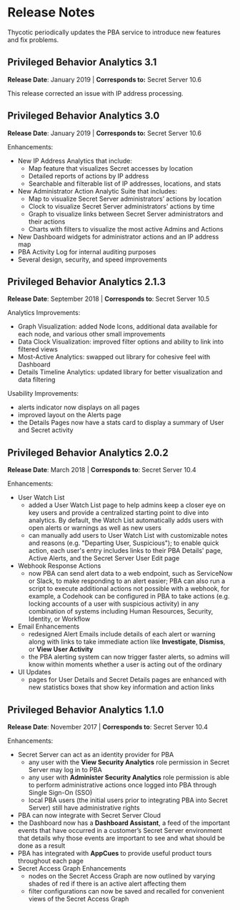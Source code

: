 [title]: # (Release Notes)
[tags]: # (Privileged Behavior Analytics,PBA,Release Notes,)
[priority]: # (7010)

# Release Notes

Thycotic periodically updates the PBA service to introduce new features and fix problems.

## Privileged Behavior Analytics 3.1

**Release Date**: January 2019 | **Corresponds to:** Secret Server 10.6

This release corrected an issue with IP address processing.

## Privileged Behavior Analytics 3.0

**Release Date**: January 2019 | **Corresponds to:** Secret Server 10.6

Enhancements:

* New IP Address Analytics that include:
  * Map feature that visualizes Secret accesses by location
  * Detailed reports of actions by IP address
  * Searchable and filterable list of IP addresses, locations, and stats
* New Administrator Action Analytic Suite that includes:
  * Map to visualize Secret Server administrators’ actions by location
  * Clock to visualize Secret Server administrators’ actions by time
  * Graph to visualize links between Secret Server administrators and their actions
  * Charts with filters to visualize the most active Admins and Actions
* New Dashboard widgets for administrator actions and an IP address map
* PBA Activity Log for internal auditing purposes
* Several design, security, and speed improvements

## Privileged Behavior Analytics 2.1.3

**Release Date**: September 2018 | **Corresponds to**: Secret Server 10.5

Analytics Improvements:

* Graph Visualization: added Node Icons, additional data available for each node, and various other small improvements
* Data Clock Visualization: improved filter options and ability to link into filtered views
* Most-Active Analytics: swapped out library for cohesive feel with Dashboard
* Details Timeline Analytics: updated library for better visualization and data filtering

Usability Improvements:

* alerts indicator now displays on all pages
* improved layout on the Alerts page
* the Details Pages now have a stats card to display a summary of User and Secret activity

## Privileged Behavior Analytics 2.0.2

**Release Date**: March 2018 | **Corresponds to**: Secret Server 10.4

Enhancements:

* User Watch List
  * added a User Watch List page to help admins keep a closer eye on key users and provide a centralized starting point to dive into analytics. By default, the Watch List automatically adds users with open alerts or warnings as well as new users
  * can manually add users to User Watch List with customizable notes and reasons (e.g. "Departing User, Suspicious"); to enable quick action, each user's entry includes links to their PBA Details' page, Active Alerts, and the Secret Server User Edit page
* Webhook Response Actions
  * now PBA can send alert data to a web endpoint, such as ServiceNow or Slack, to make responding to an alert easier; PBA can also run a script to execute additional actions not possible with a webhook, for example, a Codehook can be configured in PBA to take actions (e.g. locking accounts of a user with suspicious activity) in any combination of systems including Human Resources, Security, Identity, or Workflow
* Email Enhancements
  * redesigned Alert Emails include details of each alert or warning along with links to take immediate action like **Investigate**, **Dismiss**, or **View User Activity**
  * the PBA alerting system can now trigger faster alerts, so admins will know within moments whether a user is acting out of the ordinary
* UI Updates
  * pages for User Details and Secret Details pages are enhanced with new statistics boxes that show key information and action links

## Privileged Behavior Analytics 1.1.0

**Release Date**: November 2017 | **Corresponds to**: Secret Server 10.4

Enhancements:

* Secret Server can act as an identity provider for PBA
  * any user with the **View Security Analytics** role permission in Secret Server may log in to PBA
  * any user with **Administer Security Analytics** role permission is able to perform administrative actions once logged into PBA through Single Sign-On (SSO)
  * local PBA users (the initial users prior to integrating PBA into Secret Server) still have administrative rights
* PBA can now integrate with Secret Server Cloud
* the Dashboard now has a **Dashboard Assistant**, a feed of the important events that have occurred in a customer’s Secret Server environment that details why those events are important to see and what should be done as a result
* PBA has integrated with **AppCues** to provide useful product tours throughout each page
* Secret Access Graph Enhancements
  * nodes on the Secret Access Graph are now outlined by varying shades of red if there is an active alert affecting them
  * filter configurations can now be saved and recalled for convenient views of the Secret Access Graph
